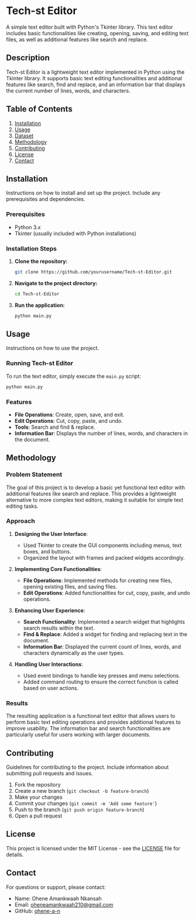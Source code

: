 # Tech-st Editor

A simple text editor built with Python's Tkinter library. This text editor includes basic functionalities like creating, opening, saving, and editing text files, as well as additional features like search and replace.

## Description

Tech-st Editor is a lightweight text editor implemented in Python using the Tkinter library. It supports basic text editing functionalities and additional features like search, find and replace, and an information bar that displays the current number of lines, words, and characters.

## Table of Contents

1. [Installation](#installation)
2. [Usage](#usage)
3. [Dataset](#dataset)
4. [Methodology](#methodology)
5. [Contributing](#contributing)
6. [License](#license)
7. [Contact](#contact)

## Installation

Instructions on how to install and set up the project. Include any prerequisites and dependencies.

### Prerequisites

- Python 3.x
- Tkinter (usually included with Python installations)

### Installation Steps

1. **Clone the repository:**
   ```bash
   git clone https://github.com/yourusername/Tech-st-Editor.git
   ```

2. **Navigate to the project directory:**
   ```bash
   cd Tech-st-Editor
   ```

3. **Run the application:**
   ```bash
   python main.py
   ```

## Usage

Instructions on how to use the project.

### Running Tech-st Editor

To run the text editor, simply execute the `main.py` script:

```bash
python main.py
```

### Features

- **File Operations**: Create, open, save, and exit.
- **Edit Operations**: Cut, copy, paste, and undo.
- **Tools**: Search and find & replace.
- **Information Bar**: Displays the number of lines, words, and characters in the document.

## Methodology

### Problem Statement

The goal of this project is to develop a basic yet functional text editor with additional features like search and replace. This provides a lightweight alternative to more complex text editors, making it suitable for simple text editing tasks.

### Approach

1. **Designing the User Interface**:
   - Used Tkinter to create the GUI components including menus, text boxes, and buttons.
   - Organized the layout with frames and packed widgets accordingly.

2. **Implementing Core Functionalities**:
   - **File Operations**: Implemented methods for creating new files, opening existing files, and saving files.
   - **Edit Operations**: Added functionalities for cut, copy, paste, and undo operations.

3. **Enhancing User Experience**:
   - **Search Functionality**: Implemented a search widget that highlights search results within the text.
   - **Find & Replace**: Added a widget for finding and replacing text in the document.
   - **Information Bar**: Displayed the current count of lines, words, and characters dynamically as the user types.

4. **Handling User Interactions**:
   - Used event bindings to handle key presses and menu selections.
   - Added command routing to ensure the correct function is called based on user actions.

### Results

The resulting application is a functional text editor that allows users to perform basic text editing operations and provides additional features to improve usability. The information bar and search functionalities are particularly useful for users working with larger documents.

## Contributing

Guidelines for contributing to the project. Include information about submitting pull requests and issues.

1. Fork the repository
2. Create a new branch (`git checkout -b feature-branch`)
3. Make your changes
4. Commit your changes (`git commit -m 'Add some feature'`)
5. Push to the branch (`git push origin feature-branch`)
6. Open a pull request

## License

This project is licensed under the MIT License - see the [LICENSE](LICENSE) file for details.

## Contact

For questions or support, please contact:

- Name: Ohene Amankwaah Nkansah
- Email: oheneamankwaah210@gmail.com
- GitHub: [ohene-a-n](https://github.com/ohene-a-n)
  
